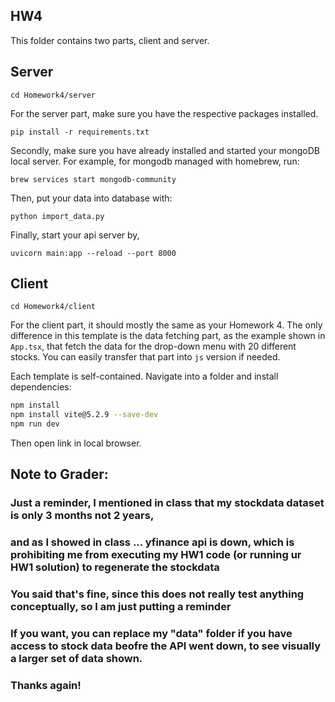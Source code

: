 ## HW4

This folder contains two parts, client and server.

## Server
```
cd Homework4/server

```
For the server part, make sure you have the respective packages installed.

```
pip install -r requirements.txt
```

Secondly, make sure you have already installed and started your mongoDB local server.
For example, for mongodb managed with homebrew, run:

```
brew services start mongodb-community
```

Then, put your data into database with:

```
python import_data.py
```

Finally, start your api server by,

```
uvicorn main:app --reload --port 8000
```

## Client
```
cd Homework4/client
```
For the client part, it should mostly the same as your Homework 4. The only difference in this template is the data fetching part, as the example shown in `App.tsx`, that fetch the data for the drop-down menu with 20 different stocks. You can easily transfer that part into `js` version if needed.

<!-- ```
cd client
npm install
npm run dev
``` -->
Each template is self-contained. Navigate into a folder and install dependencies:
```bash
npm install
npm install vite@5.2.9 --save-dev
npm run dev
```
Then open link in local browser.







## Note to Grader:
### Just a reminder, I mentioned in class that my stockdata dataset is only 3 months not 2 years, 
### and as I showed in class ... yfinance api is down, which is prohibiting me from executing my HW1 code (or running ur HW1 solution) to regenerate the stockdata
### You said that's fine, since this does not really test anything conceptually, so I am just putting a reminder 

### If you want, you can replace my "data" folder if you have access to stock data beofre the API went down, to see visually a larger set of data shown.

### Thanks again!
